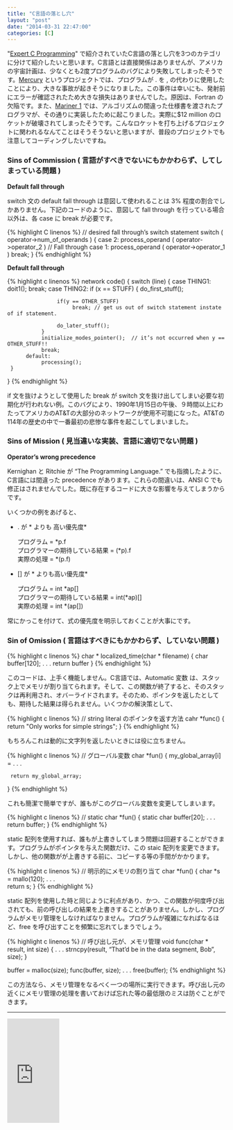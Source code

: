 ```yaml
---
title: "C言語の落とし穴"
layout: "post"
date: "2014-03-31 22:47:00"
categories: [C]
---
```


"[Expert C Programming](http://www.amazon.com/gp/product/0131774298)" で紹介されていたC言語の落とし穴を3つのカテゴリに分けて紹介したいと思います。C言語とは直接関係はありませんが、アメリカの宇宙計画は、少なくとも2度プログラムのバグにより失敗してしまったそうです。[Mercury](http://en.wikipedia.org/wiki/Project_Mercury) というプロジェクトでは、プログラムが . を , の代わりに使用したことにより、大きな事故が起きそうになりました。この事件は幸いにも、発射前にエラーが確認されたため大きな損失はありませんでした。原因は、Fortran の欠陥です。また、[Mariner 1](http://en.wikipedia.org/wiki/Mariner_1) では、アルゴリズムの間違った仕様書を渡されたプログラマが、その通りに実装したために起こりました。実際に$12 million のロケットが破壊されてしまったそうです。こんなロケットを打ち上げるプロジェクトに関われるなんてことはそうそうないと思いますが、普段のプロジェクトでも注意してコーディングしたいですね。

### Sins of Commission ( 言語がすべきでないにもかかわらず、してしまっている問題 )

**Default fall through**

switch 文の default fall through は意図して使われることは 3% 程度の割合でしかありません。下記のコードのように、意図して fall through を行っている場合以外は、各 case に break が必要です。

{% highlight C linenos %}
// desired fall through’s switch statement
switch ( operator->num_of_operands ) {
     case 2: process_operand ( operator->operator_2 )
              // Fall through 
     case 1: process_operand ( operator->operator_1 )
     break;
} 
{% endhighlight %}

**Default fall through**

{% highlight c linenos %}
network code() {
     switch (line) {
          case THING1:
               doit1();
               break;
          case THING2:
               if (x == STUFF) {
                    do_first_stuff();
 
                    if(y == OTHER_STUFF)
                         break; // get us out of switch statement instate of if statement.
                     
                    do_later_stuff();
               }
               initialize_modes_pointer();  // it’s not occurred when y == OTHER_STUFF!!
               break;
          default:
               processing();                              
     }
}
{% endhighlight %}

if 文を抜けようとして使用した break が switch 文を抜け出してしまい必要な初期化が行われない例。このバグにより、1990年1月15日の午後、９時間以上にわたってアメリカのAT&Tの大部分のネットワークが使用不可能になった。AT&Tの114年の歴史の中で一番最初の悲惨な事件を起こしてしまいました。

### Sins of Mission ( 見当違いな実装、言語に適切でない問題 )

**Operator’s wrong precedence**

Kernighan と Ritchie が “The Programming Language.” でも指摘したように、C言語には間違った precedence があります。これらの間違いは、ANSI C でも修正はされませんでした。既に存在するコードに大きな影響を与えてしまうからです。

いくつかの例をあげると、

* . が * よりも 高い優先度*

     プログラム = *p.f <br />
     プログラマーの期待している結果 =  (*p).f<br />
     実際の処理 = *(p.f)<br />

* [] が * よりも高い優先度*

    プログラム = int *ap[]<br />
    プログラマーの期待している結果 =  int(*ap)[]<br />
    実際の処理 = int *(ap[])<br />

常にかっこを付けて、式の優先度を明示しておくことが大事にです。

### Sin of Omission ( 言語はすべきにもかかわらず、していない問題 )

{% highlight c linenos %}
char * localized_time(char * filename) {
     char buffer[120];
     .
     .
     .
     return buffer
}
{% endhighlight %}

このコードは、上手く機能しません。C言語では、Automatic 変数 は、スタック上でメモリが割り当てられます。そして、この関数が終了すると、そのスタックは再利用され、オバーライドされます。そのため、ポインタを返したとしても、期待した結果は得られません。いくつかの解決策として、 

{% highlight c linenos %}
// string literal のポインタを返す方法
cahr *func() { return "Only works for simple strings"; }
{% endhighlight %}

もちろんこれは動的に文字列を返したいときには役に立ちません。 

{% highlight c linenos %}
// グローバル変数
char *fun() {
     my_global_array[i] = . . . 
      
     return my_global_array;
}
{% endhighlight %}

これも簡潔で簡単ですが、誰もがこのグローバル変数を変更してしまいます。 

{% highlight c linenos %}
// static 
char *fun() {
     static char buffer[20];
     .
     .
     .     
     return buffer;
}
{% endhighlight %}

static 配列を使用すれば、誰もが上書きしてしまう問題は回避することができます。プログラムがポインタを与えた関数だけ、この staic 配列を変更できます。しかし、他の関数がが上書きする前に、コピーする等の手間がかかります。 

{% highlight c linenos %}
// 明示的にメモリの割り当て
char *fun() {
     char *s = mallo(120);
     .
     .
     .     
     return s;
}
{% endhighlight %}

static 配列を使用した時と同じように利点があり、かつ、この関数が何度呼び出されても、前の呼び出しの結果を上書きすることがありません。しかし、プログラムがメモリ管理をしなければなりません。プログラムが複雑になればなるほど、free を呼び出すことを頻繁に忘れてしまうでしょう。 

{% highlight c linenos %}
// 呼び出し元が、メモリ管理
void func(char * result, int size) {
     . . . 
     strncpy(result, “That’d be in the data segment, Bob”, size);
}
 
buffer = malloc(size);
func(buffer, size);
     . . .
free(buffer);
{% endhighlight %}

この方法なら、メモリ管理をなるべく一つの場所に実行できます。呼び出し元の近くにメモリ管理の処理を書いておけば忘れた等の最低限のミスは防ぐことができます。 

***

<iframe src="http://rcm-fe.amazon-adsystem.com/e/cm?lt1=_blank&bc1=000000&IS2=1&bg1=FFFFFF&fc1=000000&lc1=0000FF&t=komchax-22&o=9&p=8&l=as1&m=amazon&f=ifr&ref=tf_til&asins=4756116396" style="width:120px;height:240px;" scrolling="no" marginwidth="0" marginheight="0" frameborder="0"></iframe>
